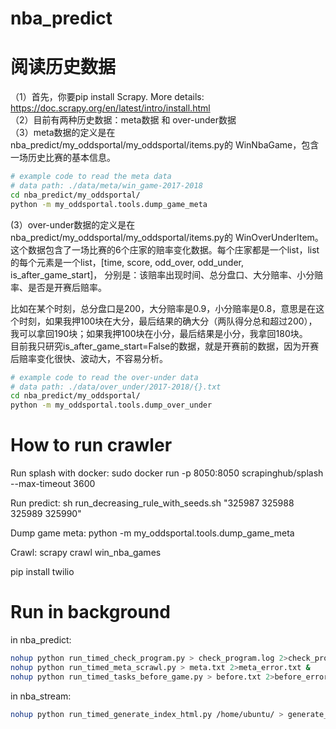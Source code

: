 # nba_predict

# 阅读历史数据
（1）首先，你要pip install Scrapy. More details: https://doc.scrapy.org/en/latest/intro/install.html<br />
（2）目前有两种历史数据：meta数据 和 over-under数据<br />
（3）meta数据的定义是在nba_predict/my_oddsportal/my_oddsportal/items.py的 WinNbaGame，包含一场历史比赛的基本信息。<br />

```bash
# example code to read the meta data 
# data path: ./data/meta/win_game-2017-2018
cd nba_predict/my_oddsportal/
python -m my_oddsportal.tools.dump_game_meta
```

(3）over-under数据的定义是在nba_predict/my_oddsportal/my_oddsportal/items.py的 WinOverUnderItem。<br />
这个数据包含了一场比赛的6个庄家的赔率变化数据。每个庄家都是一个list，list的每个元素是一个list，[time, score, odd_over, odd_under, is_after_game_start]，
分别是：该赔率出现时间、总分盘口、大分赔率、小分赔率、是否是开赛后赔率。<br />

比如在某个时刻，总分盘口是200，大分赔率是0.9，小分赔率是0.8，意思是在这个时刻，如果我押100块在大分，最后结果的确大分（两队得分总和超过200），我可以拿回190块；如果我押100块在小分，最后结果是小分，我拿回180块。<br />
目前我只研究is_after_game_start=False的数据，就是开赛前的数据，因为开赛后赔率变化很快、波动大，不容易分析。

```bash
# example code to read the over-under data 
# data path: ./data/over_under/2017-2018/{}.txt
cd nba_predict/my_oddsportal/
python -m my_oddsportal.tools.dump_over_under
```


# How to run crawler

Run splash with docker:
sudo docker run -p 8050:8050 scrapinghub/splash --max-timeout 3600

Run predict:
sh run_decreasing_rule_with_seeds.sh "325987 325988 325989 325990"

Dump game meta:
python -m my_oddsportal.tools.dump_game_meta

Crawl:
scrapy crawl win_nba_games

pip install twilio

# Run in background
in nba_predict:
```bash
nohup python run_timed_check_program.py > check_program.log 2>check_program_error.log &
nohup python run_timed_meta_scrawl.py > meta.txt 2>meta_error.txt &
nohup python run_timed_tasks_before_game.py > before.txt 2>before_error.txt &
```
in nba_stream:
```bash
nohup python run_timed_generate_index_html.py /home/ubuntu/ > generate_index.txt 2>generate_index_error.txt &
```



